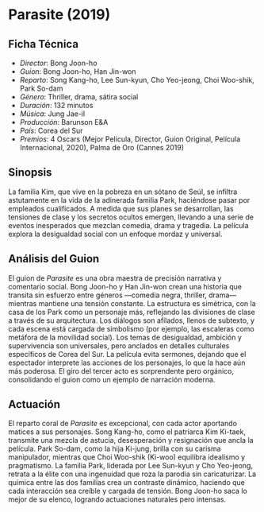 # Parasite (2019)

## Ficha Técnica

- *Director*: Bong Joon-ho
- *Guion*: Bong Joon-ho, Han Jin-won
- *Reparto*: Song Kang-ho, Lee Sun-kyun, Cho Yeo-jeong, Choi Woo-shik, Park So-dam
- *Género*: Thriller, drama, sátira social
- *Duración*: 132 minutos
- *Música*: Jung Jae-il
- *Producción*: Barunson E&A
- *País*: Corea del Sur
- *Premios*: 4 Oscars (Mejor Película, Director, Guion Original, Película Internacional, 2020), Palma de Oro (Cannes 2019)

## Sinopsis

La familia Kim, que vive en la pobreza en un sótano de Seúl, se infiltra astutamente en la vida de la adinerada familia Park, haciéndose pasar por empleados cualificados. A medida que sus planes se desarrollan, las tensiones de clase y los secretos ocultos emergen, llevando a una serie de eventos inesperados que mezclan comedia, drama y tragedia. La película explora la desigualdad social con un enfoque mordaz y universal.

## Análisis del Guion

El guion de *Parasite* es una obra maestra de precisión narrativa y comentario social. Bong Joon-ho y Han Jin-won crean una historia que transita sin esfuerzo entre géneros —comedia negra, thriller, drama— mientras mantiene una tensión constante. La estructura es simétrica, con la casa de los Park como un personaje más, reflejando las divisiones de clase a través de su arquitectura. Los diálogos son afilados, llenos de subtexto, y cada escena está cargada de simbolismo (por ejemplo, las escaleras como metáfora de la movilidad social). Los temas de desigualdad, ambición y supervivencia son universales, pero anclados en detalles culturales específicos de Corea del Sur. La película evita sermones, dejando que el espectador interprete las acciones de los personajes, lo que la hace aún más poderosa. El giro del tercer acto es sorprendente pero orgánico, consolidando el guion como un ejemplo de narración moderna.

## Actuación

El reparto coral de *Parasite* es excepcional, con cada actor aportando matices a sus personajes. Song Kang-ho, como el patriarca Kim Ki-taek, transmite una mezcla de astucia, desesperación y resignación que ancla la película. Park So-dam, como la hija Ki-jung, brilla con su carisma manipulador, mientras que Choi Woo-shik (Ki-woo) equilibra idealismo y pragmatismo. La familia Park, liderada por Lee Sun-kyun y Cho Yeo-jeong, retrata a la élite con una ingenuidad que roza la parodia sin caricaturizar. La química entre las dos familias crea un contraste dinámico, haciendo que cada interacción sea creíble y cargada de tensión. Bong Joon-ho saca lo mejor de su elenco, logrando actuaciones naturales pero intensas.


